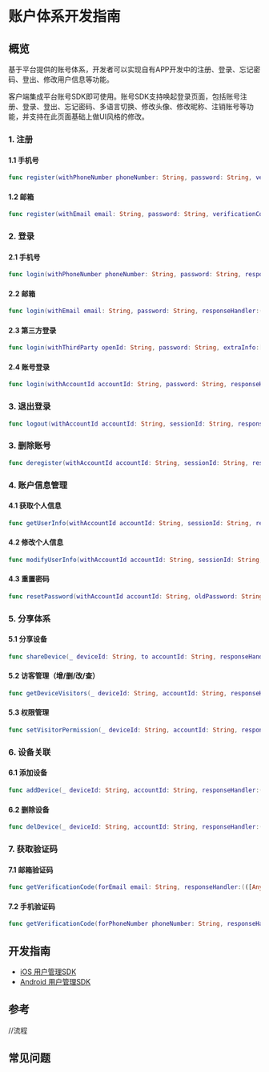 # 账户体系开发指南

## 概览

​        基于平台提供的账号体系，开发者可以实现自有APP开发中的注册、登录、忘记密码、登出、修改用户信息等功能。

​        客户端集成平台账号SDK即可使用。账号SDK支持唤起登录页面，包括账号注册、登录、登出、忘记密码、多语言切换、修改头像、修改昵称、注销账号等功能，并支持在此页面基础上做UI风格的修改。 

### 1. 注册
#### 1.1 手机号
```swift
func register(withPhoneNumber phoneNumber: String, password: String, verificationCode: String, responseHandler:(([AnyHashable : Any]) -> Void)?)
```
#### 1.2 邮箱
```swift
func register(withEmail email: String, password: String, verificationCode: String, responseHandler:(([AnyHashable : Any]) -> Void)?)
```
### 2. 登录
#### 2.1 手机号
```swift
func login(withPhoneNumber phoneNumber: String, password: String, responseHandler:(([AnyHashable : Any]) -> Void)?)
```
#### 2.2 邮箱
```swift
func login(withEmail email: String, password: String, responseHandler:(([AnyHashable : Any]) -> Void)?)
```
#### 2.3 第三方登录
```swift
func login(withThirdParty openId: String, password: String, extraInfo:[AnyHashable : Any],  responseHandler:(([AnyHashable : Any]) -> Void)?)
```
#### 2.4 账号登录
```swift
func login(withAccountId accountId: String, password: String, responseHandler:(([AnyHashable : Any]) -> Void)?)
```

### 3. 退出登录
```swift
func logout(withAccountId accountId: String, sessionId: String, responseHandler:(([AnyHashable : Any]) -> Void)?)
```
### 3. 删除账号
```swift
func deregister(withAccountId accountId: String, sessionId: String, responseHandler:(([AnyHashable : Any]) -> Void)?) {}
```
### 4. 账户信息管理
#### 4.1 获取个人信息
```swift
func getUserInfo(withAccountId accountId: String, sessionId: String, responseHandler:(([AnyHashable : Any]) -> Void)?)
```
#### 4.2 修改个人信息
```swift
func modifyUserInfo(withAccountId accountId: String, sessionId: String, modifiedInfo: [AnyHashable : Any], responseHandler:(([AnyHashable : Any]) -> Void)?)
```
#### 4.3 重置密码
```swift
func resetPassword(withAccountId accountId: String, oldPassword: String, newPassword: String, verificationCode: String, responseHandler:(([AnyHashable : Any]) -> Void)?)
```
### 5. 分享体系
#### 5.1 分享设备
```swift
func shareDevice(_ deviceId: String, to accountId: String, responseHandler:(([AnyHashable : Any]) -> Void)?)
```

#### 5.2 访客管理（增/删/改/查）
```swift
func getDeviceVisitors(_ deviceId: String, accountId: String, responseHandler:(([AnyHashable : Any]) -> Void)?)
```

#### 5.3 权限管理
```swift
func setVisitorPermission(_ deviceId: String, accountId: String, responseHandler:(([AnyHashable : Any]) -> Void)?)
```

### 6. 设备关联
#### 6.1 添加设备
```swift
func addDevice(_ deviceId: String, accountId: String, responseHandler:(([AnyHashable : Any]) -> Void)?)
```
#### 6.2 删除设备
```swift
func delDevice(_ deviceId: String, accountId: String, responseHandler:(([AnyHashable : Any]) -> Void)?)
```
### 7. 获取验证码
#### 7.1 邮箱验证码
```swift
func getVerificationCode(forEmail email: String, responseHandler:(([AnyHashable : Any]) -> Void)?)
```
#### 7.2 手机验证码
```swift
func getVerificationCode(forPhoneNumber phoneNumber: String, responseHandler:(([AnyHashable : Any]) -> Void)?)
```
## 开发指南
* [iOS 用户管理SDK](ios/用户管理.md)
* [Android 用户管理SDK](Android/用户管理.md)

## 参考
//流程

## 常见问题
